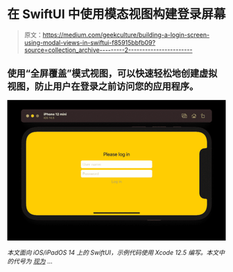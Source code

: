 # 在 SwiftUI 中使用模态视图构建登录屏幕

> 原文：<https://medium.com/geekculture/building-a-login-screen-using-modal-views-in-swiftui-f85915bbfb09?source=collection_archive---------2----------------------->

## 使用“全屏覆盖”模式视图，可以快速轻松地创建虚拟视图，防止用户在登录之前访问您的应用程序。

![](img/89d76c75c6a68a401d06064bc28ffc52.png)

*本文面向 iOS/iPadOS 14 上的 SwiftUI，示例代码使用 Xcode 12.5 编写。本文中的代号为* [*现为*](https://github.com/scottmatthewman/SwiftUI-AuthDemo) …
